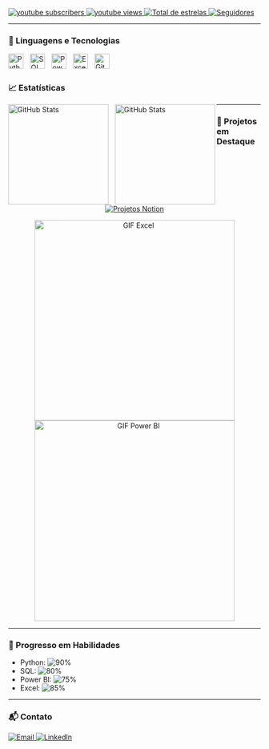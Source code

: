 <p align="left">
    <a href="https://www.youtube.com/@larissakich?sub_confirmation=1">
        <img 
            alt="youtube subscribers" 
            title="Inscreva-se no meu canal" 
            src="https://custom-icon-badges.demolab.com/youtube/channel/subscribers/UCo-gJ8RnTn5akHqHvO55DVA?color=%23E05D44&label=Inscreva-se&logo=video&logoColor=white&style=for-the-badge&labelColor=CE4630"
        />
    </a>
    <a href="https://www.youtube.com/@larissakich">
        <img 
            alt="youtube views" 
            title="Visualizações no YouTube" 
            src="https://custom-icon-badges.demolab.com/youtube/channel/views/UCo-gJ8RnTn5akHqHvO55DVA?color=%23E1AD0E&logo=eye&logoColor=white&style=for-the-badge&labelColor=C79600"
        />
    </a> 
    <a href="https://github.com/vitorhfrodrigues">
        <img 
            alt="Total de estrelas" 
            title="Total de estrelas GitHub" 
            src="https://custom-icon-badges.demolab.com/github/stars/vitorhfrodrigues?color=55960c&style=for-the-badge&labelColor=488207&logo=star&label=estrelas"
        />
    </a>
    <a href="https://github.com/vitorhfrodrigues">
        <img 
            alt="Seguidores" 
            title="Me siga no GitHub" 
            src="https://custom-icon-badges.demolab.com/github/followers/vitorhfrodrigues?color=236ad3&labelColor=1155ba&style=for-the-badge&logo=github&label=Seguidores&logoColor=white"
        />
    </a>
</p>

---

### 🤖 Linguagens e Tecnologias

<img 
    align="left" 
    alt="Python"
    title="Python" 
    width="30px" 
    style="padding-right: 10px;" 
    src="https://cdn.jsdelivr.net/gh/devicons/devicon@latest/icons/python/python-original.svg" 
/>
<img 
    align="left" 
    alt="SQL" 
    title="SQL"
    width="30px" 
    style="padding-right: 10px;" 
    src="https://cdn.jsdelivr.net/gh/devicons/devicon@latest/icons/mysql/mysql-original.svg" 
/>
<img 
    align="left" 
    alt="Power BI" 
    title="Power BI"
    width="30px" 
    style="padding-right: 10px;" 
    src="https://cdn.jsdelivr.net/gh/devicons/devicon/icons/powerbi/powerbi-original.svg" 
/>
<img 
    align="left" 
    alt="Excel" 
    title="Excel"
    width="30px" 
    style="padding-right: 10px;" 
    src="https://cdn.jsdelivr.net/gh/devicons/devicon/icons/excel/excel-original.svg" 
/>
<img 
    align="left" 
    alt="Git" 
    title="Git"
    width="30px" 
    style="padding-right: 10px;" 
    src="https://cdn.jsdelivr.net/gh/devicons/devicon/icons/git/git-original.svg" 
/>

<br/>
<br/>

### 📈 Estatísticas

<p>
  <img 
    align="left" 
    alt="GitHub Stats" 
    height="200" 
    style="padding-right: 10px;" 
    src="https://github-readme-stats.vercel.app/api?username=vitorhfrodrigues&show_icons=true&theme=tokyonight&include_all_commits=true&locale=pt-br" 
  />

<img 
      align="left" 
      alt="GitHub Stats" 
      height="200" 
      src="https://github-readme-stats.vercel.app/api/top-langs/?username=vitorhfrodrigues&theme=tokyonight&layout=compact&custom_title=Tecnologias&langs_count=9" 
  />

</p>

---

### 🚀 Projetos em Destaque
<p align="center">
<a href="https://miniature-collard-2d0.notion.site/2556e0b82afb80c480a5cbc704c29348?v=2556e0b82afb80d4959f000c0495b6f2">
    <img alt="Projetos Notion" src="https://img.shields.io/badge/Projetos-Notion%20e%20Excel-blue?style=for-the-badge&logo=notion" />
</a>
</p>
<p align="center">
<img alt="GIF Excel" src="https://media.giphy.com/media/l0MYt5jPR6QX5pnqM/giphy.gif" width="400" title="Análise de Dados em Excel"/>
<img alt="GIF Power BI" src="https://media.giphy.com/media/xT0xeJpnrWC4XWblEk/giphy.gif" width="400" title="Dashboard em Power BI"/>
</p>

---

### 🎯 Progresso em Habilidades
- Python: ![90%](https://img.shields.io/badge/Python-90%25-brightgreen)
- SQL: ![80%](https://img.shields.io/badge/SQL-80%25-yellowgreen)
- Power BI: ![75%](https://img.shields.io/badge/PowerBI-75%25-yellow)
- Excel: ![85%](https://img.shields.io/badge/Excel-85%25-brightgreen)

---

### 📬 Contato
<p>
<a href="mailto:vitorhugofreire1998@gmail.com">
    <img alt="Email" src="https://img.shields.io/badge/Email-vitorhugofreire1998@gmail.com-red?style=for-the-badge&logo=gmail&logoColor=white" />
</a>
<a href="https://www.linkedin.com/in/vitor-hugo-freire-rodrigues-939330201">
    <img alt="LinkedIn" src="https://img.shields.io/badge/LinkedIn-Conecte-se-blue?style=for-the-badge&logo=linkedin&logoColor=white" />
</a>
</p>
